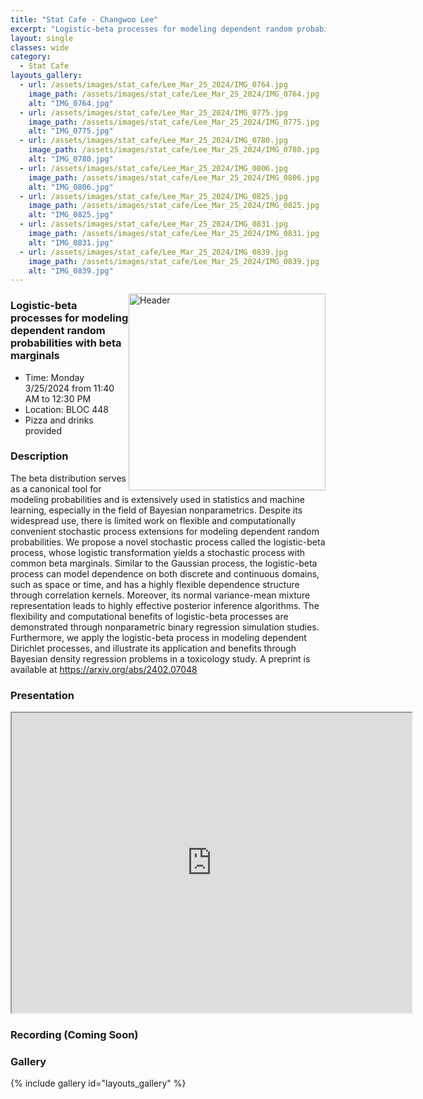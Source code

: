 ```yaml
---
title: "Stat Cafe - Changwoo Lee"
excerpt: "Logistic-beta processes for modeling dependent random probabilities with beta marginals"
layout: single
classes: wide
category: 
  - Stat Cafe
layouts_gallery:
  - url: /assets/images/stat_cafe/Lee_Mar_25_2024/IMG_0764.jpg
    image_path: /assets/images/stat_cafe/Lee_Mar_25_2024/IMG_0764.jpg
    alt: "IMG_0764.jpg"
  - url: /assets/images/stat_cafe/Lee_Mar_25_2024/IMG_0775.jpg
    image_path: /assets/images/stat_cafe/Lee_Mar_25_2024/IMG_0775.jpg
    alt: "IMG_0775.jpg"
  - url: /assets/images/stat_cafe/Lee_Mar_25_2024/IMG_0780.jpg
    image_path: /assets/images/stat_cafe/Lee_Mar_25_2024/IMG_0780.jpg
    alt: "IMG_0780.jpg"
  - url: /assets/images/stat_cafe/Lee_Mar_25_2024/IMG_0806.jpg
    image_path: /assets/images/stat_cafe/Lee_Mar_25_2024/IMG_0806.jpg
    alt: "IMG_0806.jpg"
  - url: /assets/images/stat_cafe/Lee_Mar_25_2024/IMG_0825.jpg
    image_path: /assets/images/stat_cafe/Lee_Mar_25_2024/IMG_0825.jpg
    alt: "IMG_0825.jpg"
  - url: /assets/images/stat_cafe/Lee_Mar_25_2024/IMG_0831.jpg
    image_path: /assets/images/stat_cafe/Lee_Mar_25_2024/IMG_0831.jpg
    alt: "IMG_0831.jpg"
  - url: /assets/images/stat_cafe/Lee_Mar_25_2024/IMG_0839.jpg
    image_path: /assets/images/stat_cafe/Lee_Mar_25_2024/IMG_0839.jpg
    alt: "IMG_0839.jpg"
---
```


<img src="https://jeroda7105.github.io/tamusgsa.github.io/assets/images/stat_cafe/Lee_Mar_25_2024/IMG_0735.jpg" alt="Header" width="315" style="float: right;"/> 




### Logistic-beta processes for modeling dependent random probabilities with beta marginals

- Time: Monday 3/25/2024 from 11:40 AM to 12:30 PM
- Location: BLOC 448
- Pizza and drinks provided
<!-- - [Presentation]({{ "/assets/files/stat_cafe/Lee_Mar_25_2024/StatCafe_Lee_slides.pdf" | relative_url }}) -->
<!-- - [Recording]() -->

### Description
The beta distribution serves as a canonical tool for modeling probabilities and is extensively used in statistics and machine learning, especially in the field of Bayesian nonparametrics. Despite its widespread use, there is limited work on flexible and computationally convenient stochastic process extensions for modeling dependent random probabilities. We propose a novel stochastic process called the logistic-beta process, whose logistic transformation yields a stochastic process with common beta marginals. Similar to the Gaussian process, the logistic-beta process can model dependence on both discrete and continuous domains, such as space or time, and has a highly flexible dependence structure through correlation kernels. Moreover, its normal variance-mean mixture representation leads to highly effective posterior inference algorithms. The flexibility and computational benefits of logistic-beta processes are demonstrated through nonparametric binary regression simulation studies. Furthermore, we apply the logistic-beta process in modeling dependent Dirichlet processes, and illustrate its application and benefits through Bayesian density regression problems in a toxicology study. A preprint is available at https://arxiv.org/abs/2402.07048


### Presentation
<iframe src="https://drive.google.com/file/d/1p6lO1qmMWdQ8T4tk-TLF6oNk9EouKqED/preview" width="640" height="480" allow="autoplay"></iframe>

### Recording (Coming Soon)


### Gallery
{% include gallery id="layouts_gallery" %}

